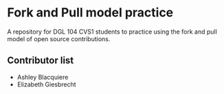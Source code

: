 # Fork and Pull model practice
A repository for DGL 104 CVS1 students to practice using the fork and pull model of open source contributions.

## Contributor list
- Ashley Blacquiere
- Elizabeth Giesbrecht